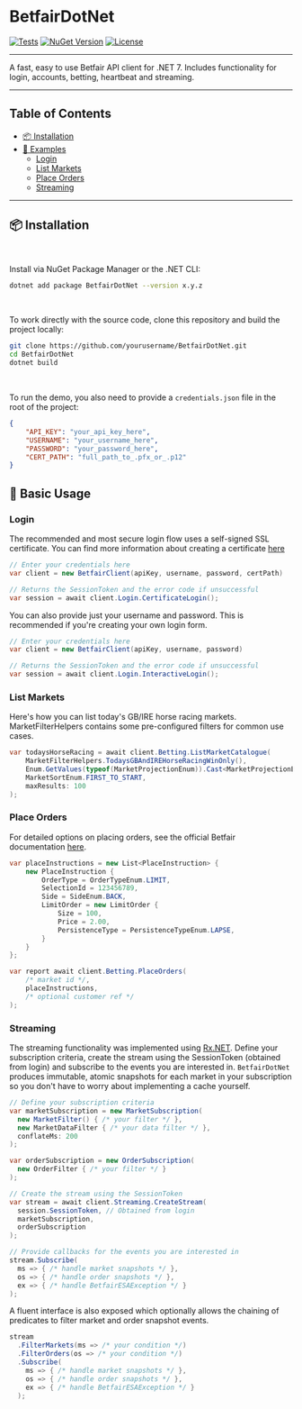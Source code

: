 #  BetfairDotNet 

<div align="left">

[![Tests](https://github.com/BrandonWoodward/BetfairDotNet/actions/workflows/dotnet.yml/badge.svg)](https://github.com/BrandonWoodward/BetfairDotNet/actions/workflows/dotnet.yml)
[![NuGet Version](https://img.shields.io/nuget/v/BetfairDotNet.svg?style=flat)](https://www.nuget.org/packages/BetfairDotNet/)
[![License](https://img.shields.io/badge/license-MIT-blue.svg)](https://github.com/yourusername/yourrepository/blob/main/LICENSE)

</div>

---

A fast, easy to use Betfair API client for .NET 7. Includes functionality for login, accounts, betting, heartbeat and streaming.

---

## Table of Contents

- [📦 Installation](#installation)
- [📖 Examples](#examples)
  - [Login](#login)
  - [List Markets](#list-markets)
  - [Place Orders](#place-orders)
  - [Streaming](#streaming)

---

## 📦 Installation

<br>

Install via NuGet Package Manager or the .NET CLI:

```bash
dotnet add package BetfairDotNet --version x.y.z
```
<br>

To work directly with the source code, clone this repository and build the project locally:

```bash
git clone https://github.com/yourusername/BetfairDotNet.git
cd BetfairDotNet
dotnet build
```

<br>

To run the demo, you also need to provide a `credentials.json` file in the root of the project:

```json
{
	"API_KEY": "your_api_key_here",
	"USERNAME": "your_username_here",
	"PASSWORD": "your_password_here",
	"CERT_PATH": "full_path_to_.pfx_or_.p12"
}
```

## 📖 Basic Usage

###  Login

The recommended and most secure login flow uses a self-signed SSL certificate. 
You can find more information about creating a certificate [here](https://docs.developer.betfair.com/display/1smk3cen4v3lu3yomq5qye0ni/Non-Interactive+%28bot%29+login)

```csharp
// Enter your credentials here
var client = new BetfairClient(apiKey, username, password, certPath)

// Returns the SessionToken and the error code if unsuccessful
var session = await client.Login.CertificateLogin();
```


You can also provide just your username and password. This is recommended if you're creating your own login form.

```csharp
// Enter your credentials here
var client = new BetfairClient(apiKey, username, password)

// Returns the SessionToken and the error code if unsuccessful
var session = await client.Login.InteractiveLogin();
```

### List Markets

Here's how you can list today's GB/IRE horse racing markets.
MarketFilterHelpers contains some pre-configured filters for common use cases.

```csharp
var todaysHorseRacing = await client.Betting.ListMarketCatalogue(
    MarketFilterHelpers.TodaysGBAndIREHorseRacingWinOnly(),
    Enum.GetValues(typeof(MarketProjectionEnum)).Cast<MarketProjectionEnum>().ToList(),
    MarketSortEnum.FIRST_TO_START,
    maxResults: 100
);
```

### Place Orders

For detailed options on placing orders, see the official Betfair documentation [here](https://docs.developer.betfair.com/display/1smk3cen4v3lu3yomq5qye0ni/placeOrders).

```csharp
var placeInstructions = new List<PlaceInstruction> {
    new PlaceInstruction {
        OrderType = OrderTypeEnum.LIMIT,
        SelectionId = 123456789,
        Side = SideEnum.BACK,
        LimitOrder = new LimitOrder {
            Size = 100,
            Price = 2.00,
            PersistenceType = PersistenceTypeEnum.LAPSE,
        }
    }
};

var report await client.Betting.PlaceOrders(
    /* market id */, 
    placeInstructions,
    /* optional customer ref */
);
```


### Streaming

The streaming functionality was implemented using [Rx.NET](https://github.com/dotnet/reactive). Define your subscription criteria, 
create the stream using the SessionToken (obtained from login) and subscribe to the events you are interested in. 
`BetfairDotNet` produces immutable, atomic snapshots for each market in your subscription so you don't have to worry about implementing a cache yourself.

```csharp
// Define your subscription criteria
var marketSubscription = new MarketSubscription(
  new MarketFilter() { /* your filter */ },
  new MarketDataFilter { /* your data filter */ },
  conflateMs: 200
);

var orderSubscription = new OrderSubscription(
  new OrderFilter { /* your filter */ }
);

// Create the stream using the SessionToken
var stream = await client.Streaming.CreateStream(
  session.SessionToken, // Obtained from login
  marketSubscription,
  orderSubscription
);

// Provide callbacks for the events you are interested in
stream.Subscribe(
  ms => { /* handle market snapshots */ },
  os => { /* handle order snapshots */ },
  ex => { /* handle BetfairESAException */ }
);
```

A fluent interface is also exposed which optionally allows the chaining of predicates to filter market and order snapshot events.

```csharp
stream
  .FilterMarkets(ms => /* your condition */)
  .FilterOrders(os => /* your condition */)
  .Subscribe(
    ms => { /* handle market snapshots */ },
    os => { /* handle order snapshots */ },
    ex => { /* handle BetfairESAException */ }
  );
```
